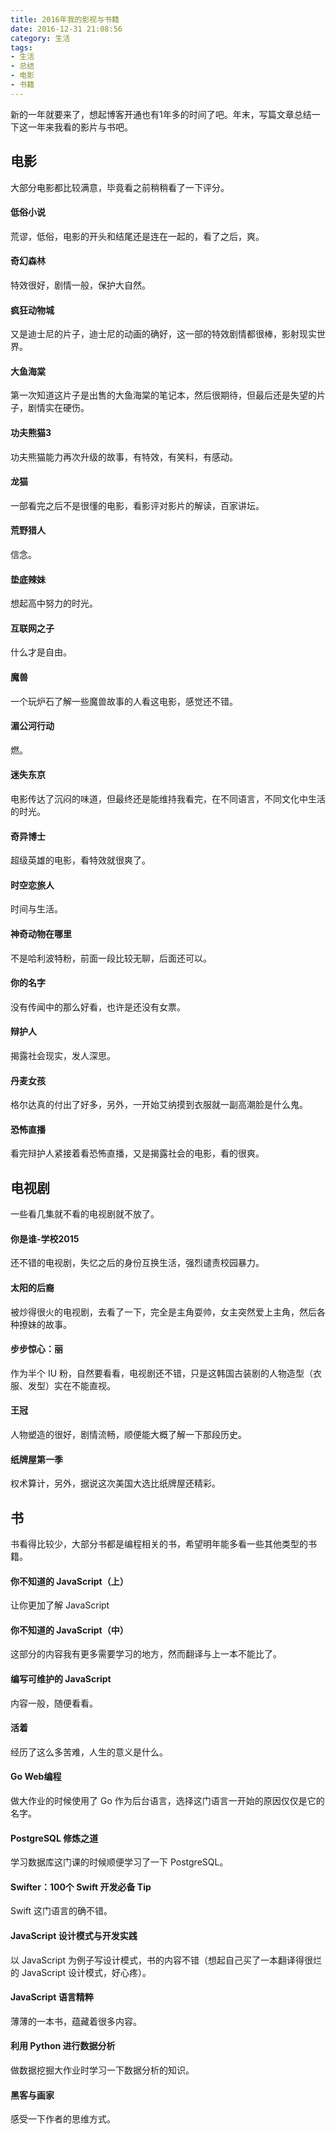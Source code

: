 ```yaml
---
title: 2016年我的影视与书籍
date: 2016-12-31 21:08:56
category: 生活
tags:
- 生活
- 总结
- 电影
- 书籍
---
```

新的一年就要来了，想起博客开通也有1年多的时间了吧。年末，写篇文章总结一下这一年来我看的影片与书吧。

<!-- more -->

## 电影

大部分电影都比较满意，毕竟看之前稍稍看了一下评分。

#### 低俗小说

荒谬，低俗，电影的开头和结尾还是连在一起的，看了之后，爽。

#### 奇幻森林

特效很好，剧情一般，保护大自然。

#### 疯狂动物城

又是迪士尼的片子，迪士尼的动画的确好，这一部的特效剧情都很棒，影射现实世界。

#### 大鱼海棠

第一次知道这片子是出售的大鱼海棠的笔记本，然后很期待，但最后还是失望的片子，剧情实在硬伤。

#### 功夫熊猫3

功夫熊猫能力再次升级的故事，有特效，有笑料，有感动。

#### 龙猫

一部看完之后不是很懂的电影，看影评对影片的解读，百家讲坛。

#### 荒野猎人

信念。

#### 垫底辣妹

想起高中努力的时光。

#### 互联网之子

什么才是自由。

#### 魔兽

一个玩炉石了解一些魔兽故事的人看这电影，感觉还不错。

#### 湄公河行动

燃。

#### 迷失东京

电影传达了沉闷的味道，但最终还是能维持我看完，在不同语言，不同文化中生活的时光。

#### 奇异博士

超级英雄的电影，看特效就很爽了。

#### 时空恋旅人

时间与生活。

#### 神奇动物在哪里

不是哈利波特粉，前面一段比较无聊，后面还可以。

#### 你的名字

没有传闻中的那么好看，也许是还没有女票。

#### 辩护人

揭露社会现实，发人深思。

#### 丹麦女孩

格尔达真的付出了好多，另外，一开始艾纳摸到衣服就一副高潮脸是什么鬼。

#### 恐怖直播

看完辩护人紧接着看恐怖直播，又是揭露社会的电影，看的很爽。

## 电视剧

一些看几集就不看的电视剧就不放了。

#### 你是谁-学校2015

还不错的电视剧，失忆之后的身份互换生活，强烈谴责校园暴力。

#### 太阳的后裔

被炒得很火的电视剧，去看了一下，完全是主角耍帅，女主突然爱上主角，然后各种撩妹的故事。

#### 步步惊心：丽

作为半个 IU 粉，自然要看看，电视剧还不错，只是这韩国古装剧的人物造型（衣服、发型）实在不能直视。

#### 王冠

人物塑造的很好，剧情流畅，顺便能大概了解一下那段历史。

#### 纸牌屋第一季

权术算计，另外，据说这次美国大选比纸牌屋还精彩。

## 书

书看得比较少，大部分书都是编程相关的书，希望明年能多看一些其他类型的书籍。

#### 你不知道的 JavaScript（上）

让你更加了解 JavaScript

#### 你不知道的 JavaScript（中）

这部分的内容我有更多需要学习的地方，然而翻译与上一本不能比了。

#### 编写可维护的 JavaScript

内容一般，随便看看。

#### 活着

经历了这么多苦难，人生的意义是什么。

#### Go Web编程

做大作业的时候使用了 Go 作为后台语言，选择这门语言一开始的原因仅仅是它的名字。

#### PostgreSQL 修炼之道

学习数据库这门课的时候顺便学习了一下 PostgreSQL。

#### Swifter：100个 Swift 开发必备 Tip

Swift 这门语言的确不错。

#### JavaScript 设计模式与开发实践

以 JavaScript 为例子写设计模式，书的内容不错（想起自己买了一本翻译得很烂的 JavaScript 设计模式，好心疼）。

#### JavaScript 语言精粹

薄薄的一本书，蕴藏着很多内容。

#### 利用 Python 进行数据分析

做数据挖掘大作业时学习一下数据分析的知识。

#### 黑客与画家

感受一下作者的思维方式。